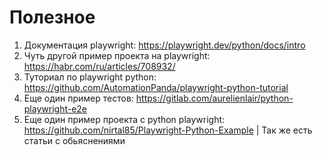 # Полезное 

1. Документация playwright: <https://playwright.dev/python/docs/intro>
2. Чуть другой пример проекта на playwright: <https://habr.com/ru/articles/708932/>
3. Туториал по playwright python: <https://github.com/AutomationPanda/playwright-python-tutorial>
4. Еще один пример тестов: <https://gitlab.com/aurelienlair/python-playwright-e2e>
5. Еще один пример проекта с python playwright: <https://github.com/nirtal85/Playwright-Python-Example> | Так же есть статьи с обьяснениями